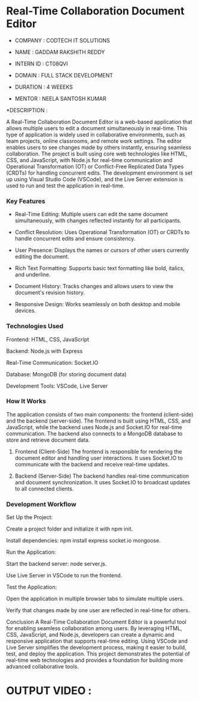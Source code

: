 # Real-Time Collaboration Document Editor

* COMPANY : CODTECH IT SOLUTIONS

* NAME : GADDAM RAKSHITH REDDY

* INTERN ID  : CT08QVI

* DOMAIN  : FULL STACK DEVELOPMENT

* DURATION  : 4 WEEEKS

* MENTOR : NEELA SANTOSH KUMAR

*DESCRIPTION :

A Real-Time Collaboration Document Editor is a web-based application that allows multiple users to edit a document simultaneously in real-time. This type of application is widely used in collaborative environments, such as team projects, online classrooms, and remote work settings. The editor enables users to see changes made by others instantly, ensuring seamless collaboration. The project is built using core web technologies like HTML, CSS, and JavaScript, with Node.js for real-time communication and Operational Transformation (OT) or Conflict-Free Replicated Data Types (CRDTs) for handling concurrent edits. The development environment is set up using Visual Studio Code (VSCode), and the Live Server extension is used to run and test the application in real-time.

### Key Features

* Real-Time Editing: Multiple users can edit the same document simultaneously, with changes reflected instantly for all participants.

* Conflict Resolution: Uses Operational Transformation (OT) or CRDTs to handle concurrent edits and ensure consistency.

* User Presence: Displays the names or cursors of other users currently editing the document.

* Rich Text Formatting: Supports basic text formatting like bold, italics, and underline.

* Document History: Tracks changes and allows users to view the document's revision history.

* Responsive Design: Works seamlessly on both desktop and mobile devices.

### Technologies Used

Frontend: HTML, CSS, JavaScript

Backend: Node.js with Express

Real-Time Communication: Socket.IO

Database: MongoDB (for storing document data)

Development Tools: VSCode, Live Server

### How It Works

The application consists of two main components: the frontend (client-side) and the backend (server-side). The frontend is built using HTML, CSS, and JavaScript, while the backend uses Node.js and Socket.IO for real-time communication. The backend also connects to a MongoDB database to store and retrieve document data.

1. Frontend (Client-Side)
The frontend is responsible for rendering the document editor and handling user interactions. It uses Socket.IO to communicate with the backend and receive real-time updates.

2. Backend (Server-Side)
The backend handles real-time communication and document synchronization. It uses Socket.IO to broadcast updates to all connected clients.

### Development Workflow

Set Up the Project:

Create a project folder and initialize it with npm init.

Install dependencies: npm install express socket.io mongoose.

Run the Application:

Start the backend server: node server.js.

Use Live Server in VSCode to run the frontend.

Test the Application:

Open the application in multiple browser tabs to simulate multiple users.

Verify that changes made by one user are reflected in real-time for others.

Conclusion
A Real-Time Collaboration Document Editor is a powerful tool for enabling seamless collaboration among users. By leveraging HTML, CSS, JavaScript, and Node.js, developers can create a dynamic and responsive application that supports real-time editing. Using VSCode and Live Server simplifies the development process, making it easier to build, test, and deploy the application. This project demonstrates the potential of real-time web technologies and provides a foundation for building more advanced collaborative tools.

# OUTPUT VIDEO :
